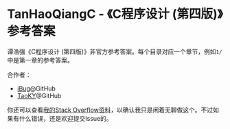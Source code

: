 # TanHaoQiangC - 《C程序设计 (第四版)》参考答案

谭浩强《C程序设计 (第四版)》非官方参考答案。每个目录对应一个章节，例如`1/`中是第一章的参考答案。

合作者：

- [iBug](https://github.com/iBug)@GitHub
- [TaoKY](https://github.com/taoky)@GitHub

你还可以查看[我的Stack Overflow资料][so]，以确认我只是闲着无聊做这个。不过如果有什么错误，还是欢迎提交Issue的。

  [so]: https://stackoverflow.com/users/5958455/ibug

